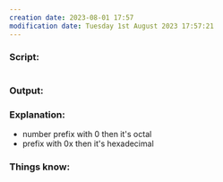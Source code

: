 ```yaml
---
creation date: 2023-08-01 17:57
modification date: Tuesday 1st August 2023 17:57:21
---
```


### Script:[](https://tldp.org/LDP/abs/html/numerical-constants.html#NUMBERS)

```

```

### Output:



### Explanation:

* number prefix with 0 then it's octal
* prefix with 0x then it's hexadecimal

### Things know:
